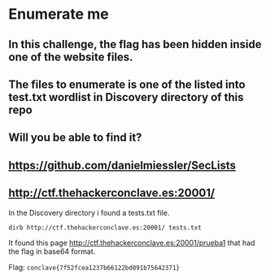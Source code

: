 # Enumerate me

## In this challenge, the flag has been hidden inside one of the website files.

## The files to enumerate is one of the listed into test.txt wordlist in Discovery directory of this repo

## Will you be able to find it?

## https://github.com/danielmiessler/SecLists

## http://ctf.thehackerconclave.es:20001/

In the Discovery directory i found a tests.txt file.
```
dirb http://ctf.thehackerconclave.es:20001/ tests.txt
```

It found this page http://ctf.thehackerconclave.es:20001/prueba1 that had the flag in base64 format.

Flag: `conclave{7f52fcea1237b66122bd091b75642371}`